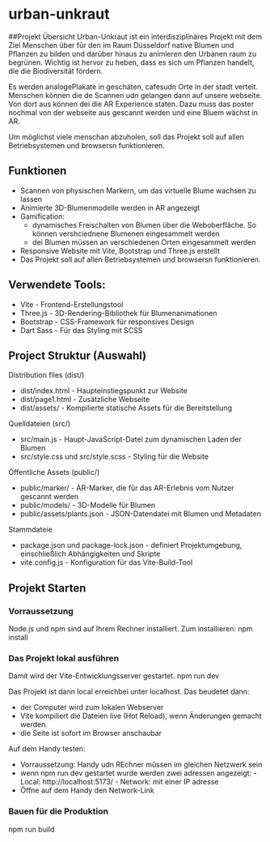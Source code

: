# urban-unkraut
##Projekt Übersicht 
Urban-Unkraut ist ein interdisziplinäres Projekt mit dem Ziel Menschen über für den im Raum Düsseldorf native Blumen und Pflanzen zu bilden und darüber hinaus zu animieren den Urbanen raum zu begrünen. 
Wichtig ist hervor zu heben, dass es sich um Pflanzen handelt, die die Biodiversität fördern. 

Es werden analogePlakate in geschäten, cafesudn Orte in der stadt verteit. Menschen können die de Scannen udn gelangen dann auf unsere webseite. Von dort aus können dei die AR Experience staten. Dazu muss das poster nochmal von der webseite aus gescannt werden und eine Bluem wächst in AR. 

Um möglichst viele menschan abzuholen, soll das Projekt soll auf allen Betriebsystemen und browsersn funktionieren. 

## Funktionen
- Scannen von physischen Markern, um das virtuelle Blume wachsen zu lassen
- Animierte 3D-Blumenmodelle werden in AR angezeigt
- Gamification: 
    - dynamisches Freischalten von Blumen über die Weboberfläche. So können vershciednene Blumenen eingesammelt werden
    - dei Blumen müssen an verschiedenen Orten eingesammelt werden
- Responsive Website mit Vite, Bootstrap und Three.js erstellt
- Das Projekt soll auf allen Betriebsystemen und browsersn funktionieren. 

## Verwendete Tools:
- Vite - Frontend-Erstellungstool
- Three.js - 3D-Rendering-Bibliothek für Blumenanimationen
- Bootstrap - CSS-Framework für responsives Design
- Dart Sass - Für das Styling mit SCSS

## Project Struktur (Auswahl)
Distribution files (dist/)
- dist/index.html - Haupteinstiegspunkt zur Website
- dist/page1.html - Zusätzliche Webseite
- dist/assets/ - Kompilierte statische Assets für die Bereitstellung

Quelldateien (src/)
- src/main.js - Haupt-JavaScript-Datei zum dynamischen Laden der Blumen
- src/style.css und src/style.scss - Styling für die Website

Öffentliche Assets (public/)
- public/marker/ - AR-Marker, die für das AR-Erlebnis vom Nutzer gescannt werden
- public/models/ - 3D-Modelle für Blumen
- public/assets/plants.json - JSON-Datendatei mit Blumen und Metadaten

Stammdateie
- package.json und package-lock.json - definiert Projektumgebung, einschließlich Abhängigkeiten und Skripte
- vite.config.js - Konfiguration für das Vite-Build-Tool

## Projekt Starten
### Vorraussetzung 
Node.js und npm sind auf Ihrem Rechner installiert. Zum installieren: 
    npm install

### Das Projekt lokal ausführen
Damit wird der Vite-Entwicklungsserver gestartet. 
    npm run dev

Das Projekt ist dann local erreichbei unter localhost. Das beudetet dann:
- der Computer wird zum lokalen Webserver
- Vite kompiliert die Dateien live (Hot Reload), wenn Änderungen gemacht werden.
- die Seite ist sofort im Browser anschaubar

Auf dem Handy testen:
- Vorraussetzung: Handy udn REchner müssen im gleichen Netzwerk sein 
- wenn  npm run dev gestartet wurde werden zwei adressen angezeigt:
        - Local:   http://localhost:5173/
        - Network: mit einer IP adresse
- Öffne auf dem Handy den Network-Link 


### Bauen für die Produktion
npm run build

